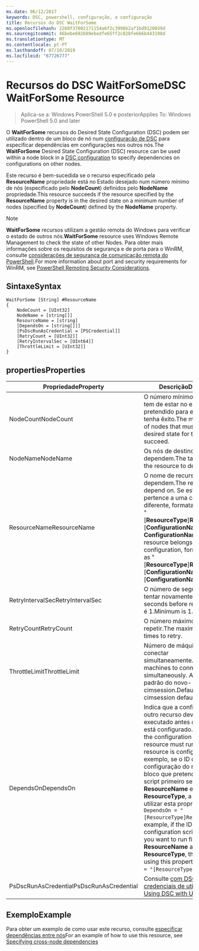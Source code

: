 ```yaml
---
ms.date: 06/12/2017
keywords: DSC, powershell, configuração, a configuração
title: Recursos do DSC WaitForSome
ms.openlocfilehash: 2260f37002171154a6f2c3996b2af1bd9120039d
ms.sourcegitcommit: 46bebe692689ebedfe65ff2c828fe666b443198d
ms.translationtype: MT
ms.contentlocale: pt-PT
ms.lasthandoff: 07/10/2019
ms.locfileid: "67726777"
---
```

# <a name="dsc-waitforsome-resource"></a><span data-ttu-id="7f052-103">Recursos do DSC WaitForSome</span><span class="sxs-lookup"><span data-stu-id="7f052-103">DSC WaitForSome Resource</span></span>

> <span data-ttu-id="7f052-104">Aplica-se a: Windows PowerShell 5.0 e posterior</span><span class="sxs-lookup"><span data-stu-id="7f052-104">Applies To: Windows PowerShell 5.0 and later</span></span>

<span data-ttu-id="7f052-105">O **WaitForSome** recursos do Desired State Configuration (DSC) podem ser utilizado dentro de um bloco de nó num [configuração de DSC](../../../configurations/configurations.md) para especificar dependências em configurações nos outros nós.</span><span class="sxs-lookup"><span data-stu-id="7f052-105">The **WaitForSome** Desired State Configuration (DSC) resource can be used within a node block in a [DSC configuration](../../../configurations/configurations.md) to specify dependencies on configurations on other nodes.</span></span>

<span data-ttu-id="7f052-106">Este recurso é bem-sucedida se o recurso especificado pela **ResourceName** propriedade está no Estado desejado num número mínimo de nós (especificado pelo **NodeCount**) definidos pelo **NodeName**  propriedade.</span><span class="sxs-lookup"><span data-stu-id="7f052-106">This resource succeeds if the resource specified by the **ResourceName** property is in the desired state on a minimum number of nodes (specified by **NodeCount**) defined by the **NodeName** property.</span></span>

> [!NOTE]
> <span data-ttu-id="7f052-107">**WaitForSome** recursos utilizam a gestão remota do Windows para verificar o estado de outros nós.</span><span class="sxs-lookup"><span data-stu-id="7f052-107">**WaitForSome** resource uses Windows Remote Management to check the state of other Nodes.</span></span>
> <span data-ttu-id="7f052-108">Para obter mais informações sobre os requisitos de segurança e de porta para o WinRM, consulte [considerações de segurança de comunicação remota do PowerShell](/powershell/scripting/learn/remoting/winrmsecurity?view=powershell-6).</span><span class="sxs-lookup"><span data-stu-id="7f052-108">For more information about port and security requirements for WinRM, see [PowerShell Remoting Security Considerations](/powershell/scripting/learn/remoting/winrmsecurity?view=powershell-6).</span></span>

## <a name="syntax"></a><span data-ttu-id="7f052-109">Sintaxe</span><span class="sxs-lookup"><span data-stu-id="7f052-109">Syntax</span></span>

```
WaitForSome [String] #ResourceName
{
    NodeCount = [UInt32]
    NodeName = [string[]]
    ResourceName = [string]
    [DependsOn = [string[]]]
    [PsDscRunAsCredential = [PSCredential]]
    [RetryCount = [UInt32]]
    [RetryIntervalSec = [UInt64]]
    [ThrottleLimit = [UInt32]]
}
```

## <a name="properties"></a><span data-ttu-id="7f052-110">properties</span><span class="sxs-lookup"><span data-stu-id="7f052-110">Properties</span></span>

|  <span data-ttu-id="7f052-111">Propriedade</span><span class="sxs-lookup"><span data-stu-id="7f052-111">Property</span></span>  |  <span data-ttu-id="7f052-112">Descrição</span><span class="sxs-lookup"><span data-stu-id="7f052-112">Description</span></span>   |
|---|---|
| <span data-ttu-id="7f052-113">NodeCount</span><span class="sxs-lookup"><span data-stu-id="7f052-113">NodeCount</span></span>| <span data-ttu-id="7f052-114">O número mínimo de nós que tem de estar no estado pretendido para este recurso tenha êxito.</span><span class="sxs-lookup"><span data-stu-id="7f052-114">The minimum number of nodes that must be in the desired state for this resource to succeed.</span></span>|
| <span data-ttu-id="7f052-115">NodeName</span><span class="sxs-lookup"><span data-stu-id="7f052-115">NodeName</span></span>| <span data-ttu-id="7f052-116">Os nós de destino do recurso a dependem.</span><span class="sxs-lookup"><span data-stu-id="7f052-116">The target nodes of the resource to depend on.</span></span>|
| <span data-ttu-id="7f052-117">ResourceName</span><span class="sxs-lookup"><span data-stu-id="7f052-117">ResourceName</span></span>| <span data-ttu-id="7f052-118">O nome de recurso a dependem.</span><span class="sxs-lookup"><span data-stu-id="7f052-118">The resource name to depend on.</span></span> <span data-ttu-id="7f052-119">Se este recurso pertence a uma configuração diferente, formatar o nome como "[__ResourceType__]__ResourceName__:: [__ConfigurationName__]:: [ __ConfigurationName__] "</span><span class="sxs-lookup"><span data-stu-id="7f052-119">If this resource belongs to a different configuration, format the name as "[__ResourceType__]__ResourceName__::[__ConfigurationName__]::[__ConfigurationName__]"</span></span>|
| <span data-ttu-id="7f052-120">RetryIntervalSec</span><span class="sxs-lookup"><span data-stu-id="7f052-120">RetryIntervalSec</span></span>| <span data-ttu-id="7f052-121">O número de segundos antes de tentar novamente.</span><span class="sxs-lookup"><span data-stu-id="7f052-121">The number of seconds before retrying.</span></span> <span data-ttu-id="7f052-122">Mínimo é 1.</span><span class="sxs-lookup"><span data-stu-id="7f052-122">Minimum is 1.</span></span>|
| <span data-ttu-id="7f052-123">RetryCount</span><span class="sxs-lookup"><span data-stu-id="7f052-123">RetryCount</span></span>| <span data-ttu-id="7f052-124">O número máximo de vezes a repetir.</span><span class="sxs-lookup"><span data-stu-id="7f052-124">The maximum number of times to retry.</span></span>|
| <span data-ttu-id="7f052-125">ThrottleLimit</span><span class="sxs-lookup"><span data-stu-id="7f052-125">ThrottleLimit</span></span>| <span data-ttu-id="7f052-126">Número de máquinas para se conectar simultaneamente.</span><span class="sxs-lookup"><span data-stu-id="7f052-126">Number of machines to connect simultaneously.</span></span> <span data-ttu-id="7f052-127">A predefinição é padrão do novo-cimsession.</span><span class="sxs-lookup"><span data-stu-id="7f052-127">Default is new-cimsession default.</span></span>|
| <span data-ttu-id="7f052-128">DependsOn</span><span class="sxs-lookup"><span data-stu-id="7f052-128">DependsOn</span></span> | <span data-ttu-id="7f052-129">Indica que a configuração de outro recurso deve ser executado antes deste recurso está configurado.</span><span class="sxs-lookup"><span data-stu-id="7f052-129">Indicates that the configuration of another resource must run before this resource is configured.</span></span> <span data-ttu-id="7f052-130">Por exemplo, se o ID da configuração do recurso do bloco que pretende executar script primeiro será __ResourceName__ e seu tipo é __ResourceType__, a sintaxe para utilizar esta propriedade é `DependsOn = "[ResourceType]ResourceName"`.</span><span class="sxs-lookup"><span data-stu-id="7f052-130">For example, if the ID of the resource configuration script block that you want to run first is __ResourceName__ and its type is __ResourceType__, the syntax for using this property is `DependsOn = "[ResourceType]ResourceName"`.</span></span>|
| <span data-ttu-id="7f052-131">PsDscRunAsCredential</span><span class="sxs-lookup"><span data-stu-id="7f052-131">PsDscRunAsCredential</span></span> | <span data-ttu-id="7f052-132">Consulte [com DSC com as credenciais de utilizador](https://docs.microsoft.com/powershell/dsc/runasuser)</span><span class="sxs-lookup"><span data-stu-id="7f052-132">See [Using DSC with User Credentials](https://docs.microsoft.com/powershell/dsc/runasuser)</span></span> |

## <a name="example"></a><span data-ttu-id="7f052-133">Exemplo</span><span class="sxs-lookup"><span data-stu-id="7f052-133">Example</span></span>

<span data-ttu-id="7f052-134">Para obter um exemplo de como usar este recurso, consulte [especificar dependências entre nós](../../../configurations/crossNodeDependencies.md)</span><span class="sxs-lookup"><span data-stu-id="7f052-134">For an example of how to use this resource, see [Specifying cross-node dependencies](../../../configurations/crossNodeDependencies.md)</span></span>
